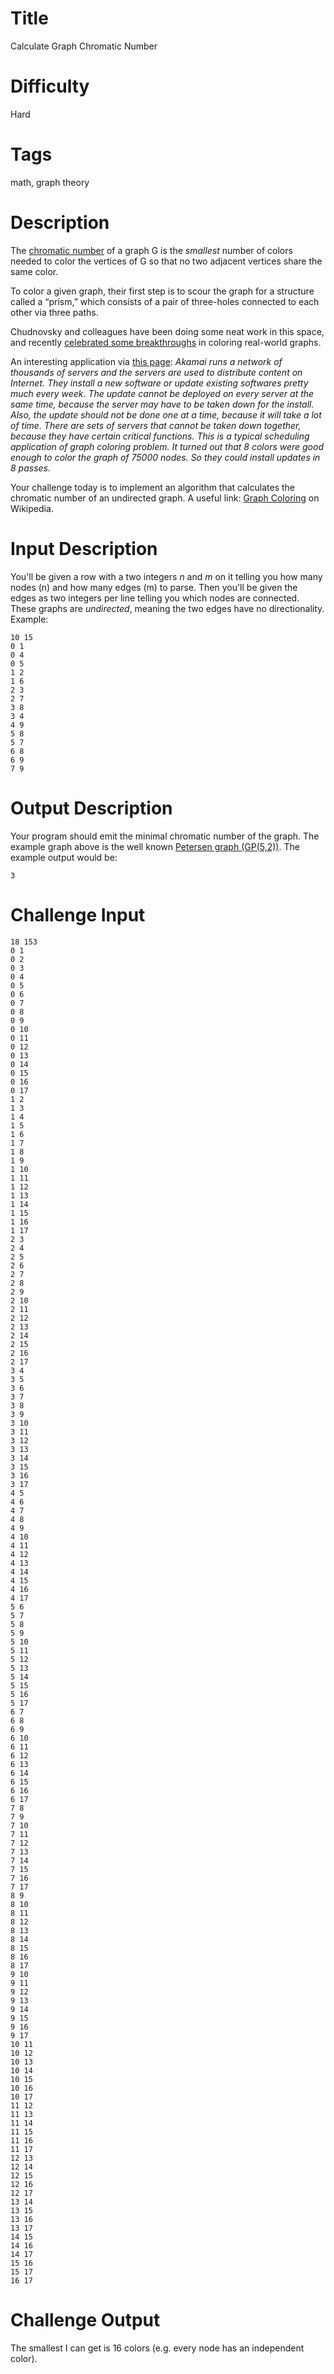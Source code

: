 # Title

Calculate Graph Chromatic Number

# Difficulty

Hard

# Tags

math, graph theory

# Description

The [chromatic number](http://mathworld.wolfram.com/ChromaticNumber.html) of a graph G is the *smallest* number of colors needed to color the vertices of G so that no two adjacent vertices share the same color. 

To color a given graph, their first step is to scour the graph for a structure called a “prism,” which consists of a pair of three-holes connected to each other via three paths.

Chudnovsky and colleagues have been doing some neat work in this space, and recently [celebrated some breakthroughs](https://www.quantamagazine.org/20151020-perfect-graph-coloring/#st_refDomain=t.co&st_refQuery=/7ghlXNoW1b) in coloring real-world graphs. 

An interesting application via [this page](http://www.geeksforgeeks.org/graph-coloring-applications/): *Akamai runs a network of thousands of servers and the servers are used to distribute content on Internet. They install a new software or update existing softwares pretty much every week. The update cannot be deployed on every server at the same time, because the server may have to be taken down for the install. Also, the update should not be done one at a time, because it will take a lot of time. There are sets of servers that cannot be taken down together, because they have certain critical functions. This is a typical scheduling application of graph coloring problem. It turned out that 8 colors were good enough to color the graph of 75000 nodes. So they could install updates in 8 passes.*

Your challenge today is to implement an algorithm that calculates the chromatic number of an undirected graph. A useful link: [Graph Coloring](https://en.wikipedia.org/wiki/Graph_coloring) on Wikipedia. 

# Input Description

You'll be given a row with a two integers *n* and *m* on it telling you how many nodes (n) and how many edges (m) to parse. Then you'll be given the edges as two integers per line telling you which nodes are connected. These graphs are *undirected*, meaning the two edges have no directionality. Example:

    10 15
    0 1
    0 4
    0 5
    1 2
    1 6
    2 3
    2 7
    3 8
    3 4
    4 9
    5 8
    5 7
    6 8
    6 9
    7 9

# Output Description

Your program should emit the minimal chromatic number of the graph. The example graph above is the well known [Petersen graph (GP(5,2))](http://mathworld.wolfram.com/PetersenGraph.html). The example output would be:

    3

# Challenge Input

    18 153
    0 1
    0 2
    0 3
    0 4
    0 5
    0 6
    0 7
    0 8
    0 9
    0 10
    0 11
    0 12
    0 13
    0 14
    0 15
    0 16
    0 17
    1 2
    1 3
    1 4
    1 5
    1 6
    1 7
    1 8
    1 9
    1 10
    1 11
    1 12
    1 13
    1 14
    1 15
    1 16
    1 17
    2 3
    2 4
    2 5
    2 6
    2 7
    2 8
    2 9
    2 10
    2 11
    2 12
    2 13
    2 14
    2 15
    2 16
    2 17
    3 4
    3 5
    3 6
    3 7
    3 8
    3 9
    3 10
    3 11
    3 12
    3 13
    3 14
    3 15
    3 16
    3 17
    4 5
    4 6
    4 7
    4 8
    4 9
    4 10
    4 11
    4 12
    4 13
    4 14
    4 15
    4 16
    4 17
    5 6
    5 7
    5 8
    5 9
    5 10
    5 11
    5 12
    5 13
    5 14
    5 15
    5 16
    5 17
    6 7
    6 8
    6 9
    6 10
    6 11
    6 12
    6 13
    6 14
    6 15
    6 16
    6 17
    7 8
    7 9
    7 10
    7 11
    7 12
    7 13
    7 14
    7 15
    7 16
    7 17
    8 9
    8 10
    8 11
    8 12
    8 13
    8 14
    8 15
    8 16
    8 17
    9 10
    9 11
    9 12
    9 13
    9 14
    9 15
    9 16
    9 17
    10 11
    10 12
    10 13
    10 14
    10 15
    10 16
    10 17
    11 12
    11 13
    11 14
    11 15
    11 16
    11 17
    12 13
    12 14
    12 15
    12 16
    12 17
    13 14
    13 15
    13 16
    13 17
    14 15
    14 16
    14 17
    15 16
    15 17
    16 17

# Challenge Output

The smallest I can get is 16 colors (e.g. every node has an independent color). 
